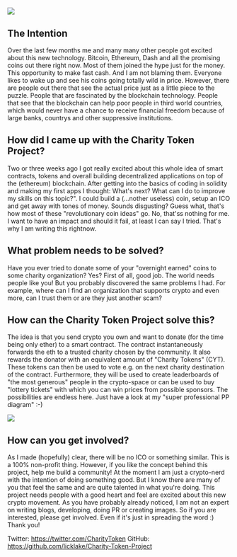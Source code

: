 #
![](https://steemitimages.com/DQmdjSdueCG1hX3emYxUqUvuCN7an9yQq7kcFfpFQ9DrA2q/image.png)

## The Intention
Over the last few months me and many many other people got excited about this new technology. Bitcoin, Ethereum, Dash and all the promising coins out there right now. Most of them joined the hype just for the money. This opportunity to make fast cash. And I am not blaming them. Everyone likes to wake up and see his coins going totally wild in price. However, there are people out there that see the actual price just as a little piece to the puzzle. People that are fascinated by the blockchain technology. People that see that the blockchain can help poor people in third world countries, which would never have a chance to receive financial freedom because of large banks, countrys and other suppressive institutions.

## How did I came up with the Charity Token Project?
Two or three weeks ago I got really excited about this whole idea of smart contracts, tokens and overall building decentralized applications on top of the (ethereum) blockchain. After getting into the basics of coding in solidity and making my first apps I thought: What's next? What can I do to improve my skills on this topic?". I could build a (...nother useless) coin, setup an ICO and get away with tones of money. Sounds disgusting? Guess what, that's how most of these "revolutionary coin ideas" go. No, that'ss nothing for me. I want to have an impact and should it fail, at least I can say I tried. That's why I am writing this rightnow.

## What problem needs to be solved?
Have you ever tried to donate some of your "overnight earned" coins to some charity organization? Yes? First of all, good job. The world needs people like you! But you probably discovered the same problems I had. For example, where can I find an organization that supports crypto and even more, can I trust them or are they just another scam? 

## How can the Charity Token Project solve this?
The idea is that you send crypto you own and want to donate (for the time being only ether) to a smart contract. The contract instantaneously forwards the eth to a trusted charity chosen by the community. It also rewards the donator with an equivalent amount of "Charity Tokens" (CYT). These tokens can then be used to vote e.g. on the next charity destination of the contract. Furthermore, they will be used to create leaderboards of "the most generous" people in the crypto-space or can be used to buy "lottery tickets" with which you can win prices from possible sponsors. The possibilities are endless here. Just have a look at my "super professional PP diagram" :-)



![](https://steemitimages.com/DQma3qXPfjZgg9C3LGasr8JN5vP7RkBpawpKYLHdmbULnkc/image.png)

## How can you get involved?
As I made (hopefully) clear, there will be no ICO or something similar. This is a 100% non-profit thing. However, if you like the concept behind this project, help me build a community! At the moment I am just a crypto-nerd with the intention of doing something good. But I know there are many of you that feel the same and are quite talented in what you're doing. This project needs people with a good heart and feel are excited about this new crypto movement. As you have probably already noticed, I am not an expert on writing blogs, developing, doing PR or creating images. So if you are interested, please get involved. Even if it's just in spreading the word :) Thank you!

Twitter: https://twitter.com/CharityToken
GitHub: https://github.com/licklake/Charity-Token-Project

